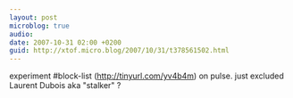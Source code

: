 ```yaml
---
layout: post
microblog: true
audio: 
date: 2007-10-31 02:00 +0200
guid: http://xtof.micro.blog/2007/10/31/t378561502.html
---
```

experiment #block-list (http://tinyurl.com/yv4b4m) on pulse. just excluded Laurent Dubois aka "stalker" ?
